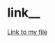# link__
[Link to my file]([https://github.com/your-username/your-repository/blob/main/your-file.extension](https://github.com/jfarhat21/link__/blob/main/streamlit-langD-2024-05-13-22-05-76._Juliana_Farhat_.webm))

